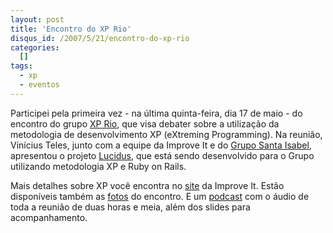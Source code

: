 ```yaml
--- 
layout: post
title: 'Encontro do XP Rio'
disqus_id: /2007/5/21/encontro-do-xp-rio
categories: 
  []
tags:
  - xp
  - eventos
---
```



Participei pela primeira vez - na última quinta-feira, dia 17 de maio - do encontro do grupo [XP Rio][xprio], que visa debater sobre a utilização da metodologia de desenvolvimento XP (eXtreming Programming). Na reunião, Vinícius Teles, junto com a equipe da Improve It e do [Grupo Santa Isabel][santaisabel], apresentou o projeto [Lucidus][lucidus], que está sendo desenvolvido para o Grupo utilizando metodologia XP e Ruby on Rails.

Mais detalhes sobre XP você encontra no [site][improveit] da Improve It. Estão disponíveis também as [fotos][fotos] do encontro. E um [podcast][podcast] com o áudio de toda a reunião de duas horas e meia, além dos slides para acompanhamento.

[xprio]: http://tech.groups.yahoo.com/group/xprio/
[santaisabel]: http://www.gruposantaisabel.com.br/
[lucidus]: http://blog.improveit.com.br/articles/2007/05/15/xp-rio-conheca-o-projeto-xp-do-grupo-santa-isabel
[improveit]: http://blog.improveit.com.br/
[fotos]: http://blog.improveit.com.br/articles/2007/05/20/fotos-projeto-xp-e-rails-grupo-santa-isabel
[podcast]: http://blog.improveit.com.br/articles/2007/05/19/podcast-projeto-xp-rails-grupo-santa-isabel

